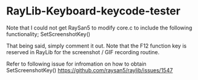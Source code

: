 # RayLib-Keyboard-keycode-tester

Note that I could not get RaySan5 to modify core.c to include the following functionality;
 SetScreenshotKey()
 
 That being said, simply comment it out.  Note that the F12 function key is reserved in RayLib for the screenshot / GIF recording routine.
 
 
Refer to following issue for infromation on how to obtain SetScreenshotKey()
https://github.com/raysan5/raylib/issues/1547
